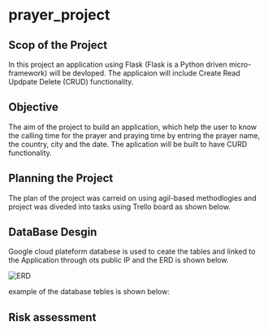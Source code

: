 # prayer_project
## Scop of the Project 
In this project an application using Flask (Flask is a Python driven micro-framework) will be devloped. The applicaion will include Create Read Updpate Delete (CRUD) functionality.
## Objective
The aim of the project to build an application, which help the user to know the calling time for the prayer and praying time by entring the prayer name, the country, city and the date. The aplication will be built to have CURD functionality.
## Planning the Project
The plan of the project was carreid on using agil-based methodlogies and project was diveded into tasks using Trello board as shown below.
## DataBase Desgin

Google cloud plateform databese is used to ceate the tables and linked to the Application through ots public IP and the ERD is shown below.

![ERD](https://user-images.githubusercontent.com/61311253/77344412-069a0580-6d2b-11ea-8767-973a28c54a39.png)



example of the database tebles is shown below:

## Risk assessment 
